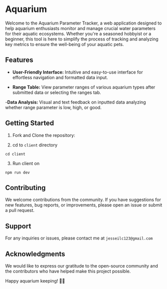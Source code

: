 # Aquarium 

Welcome to the Aquarium Parameter Tracker, a web application designed to help aquarium enthusiasts monitor and manage crucial water parameters for their aquatic ecosystems. Whether you're a seasoned hobbyist or a beginner, this tool is here to simplify the process of tracking and analyzing key metrics to ensure the well-being of your aquatic pets.

## Features 

- **User-Friendly Interface:** Intuitive and easy-to-use interface for effortless navigation and formatted data input.

- **Range Table:** View parameter ranges of various aquarium types after submitted data or selecting the ranges tab.

-**Data Analysis:** Visual and text feedback on inputted data analyzing whether range parameter is low, high, or good.

## Getting Started

1. Fork and Clone the repository:

2. cd to `client` directory 

```
cd client
```

3. Run client on  

```
npm run dev
```

## Contributing
We welcome contributions from the community. If you have suggestions for new features, bug reports, or improvements, please open an issue or submit a pull request.

## Support

For any inquiries or issues, please contact me at `jesseilc123@gmail.com`

## Acknowledgments

We would like to express our gratitude to the open-source community and the contributors who have helped make this project possible.

Happy aquarium keeping! 🐠🌿